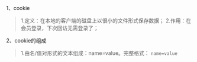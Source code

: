 1、cookie
> 1.定义：在本地的客户端的磁盘上以很小的文件形式保存数据；
> 2.作用：在会员登录，下次回访无需登录了；

2、cookie的组成
> 1.由名/值对形式的文本组成：name=value。完整格式：
`name=value`
